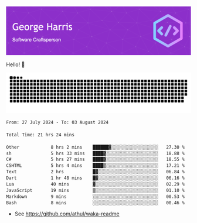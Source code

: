 ![img](./assets/github-header.png)

Hello! :wave:

<div align="center">
  <img  src="https://raw.githubusercontent.com/1999AZZAR/1999AZZAR/readme/resources/grid-snake.svg" alt="snake" />
</div>

<!--START_SECTION:waka-->

```txt
From: 27 July 2024 - To: 03 August 2024

Total Time: 21 hrs 24 mins

Other            8 hrs 2 mins    ██████▓░░░░░░░░░░░░░░░░░░   27.30 %
sh               5 hrs 33 mins   ████▓░░░░░░░░░░░░░░░░░░░░   18.88 %
C#               5 hrs 27 mins   ████▓░░░░░░░░░░░░░░░░░░░░   18.55 %
CSHTML           5 hrs 4 mins    ████▒░░░░░░░░░░░░░░░░░░░░   17.21 %
Text             2 hrs           █▓░░░░░░░░░░░░░░░░░░░░░░░   06.84 %
Dart             1 hr 48 mins    █▓░░░░░░░░░░░░░░░░░░░░░░░   06.16 %
Lua              40 mins         ▓░░░░░░░░░░░░░░░░░░░░░░░░   02.29 %
JavaScript       19 mins         ▒░░░░░░░░░░░░░░░░░░░░░░░░   01.10 %
Markdown         9 mins          ░░░░░░░░░░░░░░░░░░░░░░░░░   00.53 %
Bash             8 mins          ░░░░░░░░░░░░░░░░░░░░░░░░░   00.46 %
```

<!--END_SECTION:waka-->

- See <https://github.com/athul/waka-readme>
